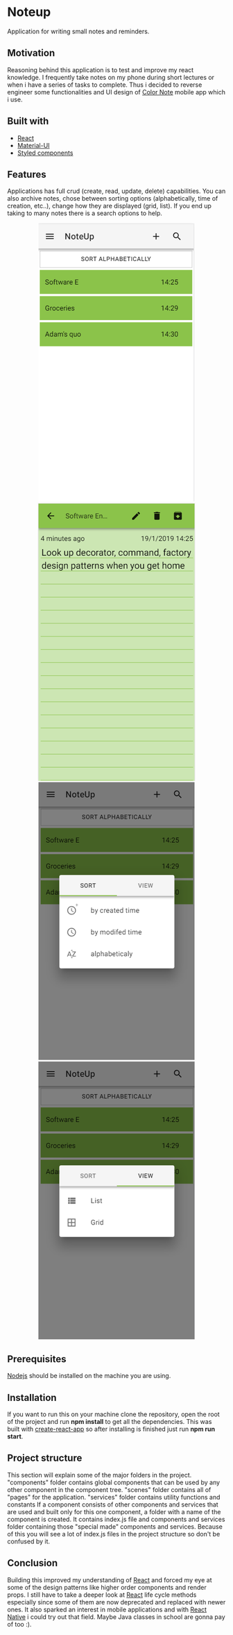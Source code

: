 # Noteup
Application for writing small notes and reminders.
## Motivation
Reasoning behind this application is to test and improve my react knowledge. I frequently take notes on my phone during short lectures or when i have a series of tasks to complete. Thus i decided to reverse engineer some functionalities and UI design of [Color Note](https://play.google.com/store/apps/details?id=com.socialnmobile.dictapps.notepad.color.note) mobile app which i use. 
## Built with

 - [React](https://reactjs.org/)
 - [Material-UI](https://material-ui.com/)
 - [Styled components](https://www.styled-components.com/)
## Features
Applications has full crud (create, read, update, delete) capabilities. You can also archive notes, chose between sorting options (alphabetically, time of creation, etc..), change how they are displayed (grid, list). If you end up taking to many notes there is a search options to help.

<p align="center">
  <img src="images/overview.png">
  <img src="images/note-content.png">
  <img src="images/sort.png">
  <img src="images/view.png">
</p>

## Prerequisites
[Nodejs](https://nodejs.org/en/) should be installed on the machine you are using.
## Installation
If you want to run this on your machine clone the repository, open the root of the project and run **npm install** to get all the dependencies. This was built with [create-react-app](https://github.com/facebook/create-react-app) so after installing is finished just run **npm run start**.
## Project structure
This section will explain some of the major folders in the project.
"components" folder contains global components that can be used by any other component in the component tree.
"scenes" folder contains all of "pages" for the application.
"services" folder contains utility functions and constants
If a component consists of other components and services that are used and built only for this one component, a folder with a name of the component is created. It contains index.js file and components and services folder containing those "special made" components and services.
Because of this you will see a lot of index.js files in the project structure so don't be confused by it.
## Conclusion
Building this improved my understanding of [React](https://reactjs.org/) and forced my eye at some of the design patterns like higher order components and render props.  I still have to take a deeper look at [React](https://reactjs.org/) life cycle methods especially since some of them are now deprecated and replaced with newer ones. It also sparked an interest in mobile applications and with [React Native](https://facebook.github.io/react-native/) i could try out that field. Maybe Java classes in school are gonna pay of too :). 

 
